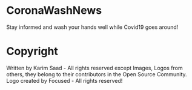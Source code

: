 # CoronaWashNews
Stay informed and wash your hands well while Covid19 goes around!

# Copyright
Written by Karim Saad - All rights reserved except Images, Logos from others, they belong to their contributors in the Open Source Community.
Logo created by Focused - All rights reserved!
